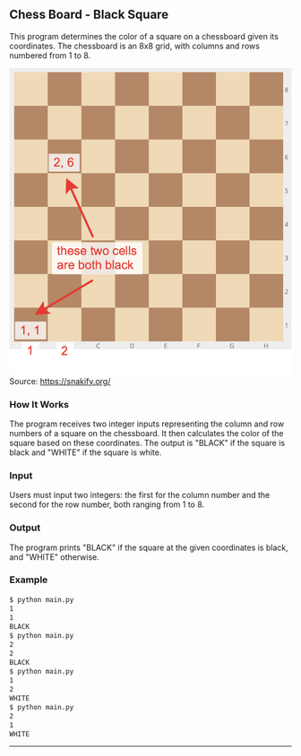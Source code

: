 ## Chess Board - Black Square

This program determines the color of a square on a chessboard given its coordinates. The chessboard is an 8x8 grid, with columns and rows numbered from 1 to 8. 

![Chess Board](board.png)
Source:  https://snakify.org/

### How It Works

The program receives two integer inputs representing the column and row numbers of a square on the chessboard. It then calculates the color of the square based on these coordinates. The output is "BLACK" if the square is black and "WHITE" if the square is white.

### Input

Users must input two integers: the first for the column number and the second for the row number, both ranging from 1 to 8.

### Output

The program prints "BLACK" if the square at the given coordinates is black, and "WHITE" otherwise.

### Example

```shell
$ python main.py
1
1
BLACK
$ python main.py
2
2
BLACK
$ python main.py
1
2
WHITE
$ python main.py
2
1
WHITE
```

---